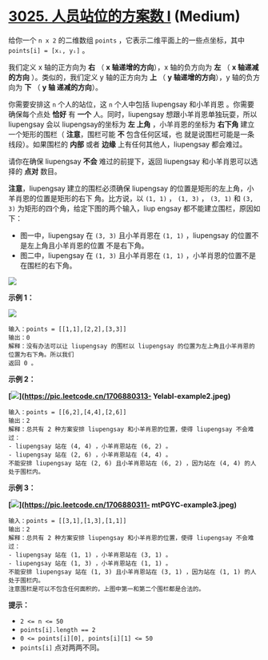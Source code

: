 # [3025. 人员站位的方案数 I][link] (Medium)

[link]: https://leetcode.cn/contest/biweekly-contest-123/problems/find-the-number-of-ways-to-place-people-i/

给你一个  `n x 2` 的二维数组 `points` ，它表示二维平面上的一些点坐标，其中 `points[i] = [xᵢ, yᵢ]` 。

我们定义 x 轴的正方向为 **右** （ **x 轴递增的方向**），x 轴的负方向为 **左** （ **x 轴递减的方向**
）。类似的，我们定义 y 轴的正方向为 **上** （ **y 轴递增的方向**），y 轴的负方向为 **下** （ **y 轴
递减的方向**）。

你需要安排这 `n` 个人的站位，这 `n` 个人中包括 liupengsay 和小羊肖恩 。你需要确保每个点处 **恰好** 
有 **一个** 人。同时，liupengsay 想跟小羊肖恩单独玩耍，所以 liupengsay 会以 liupengsay的坐标为 **左
上角** ，小羊肖恩的坐标为 **右下角** 建立一个矩形的围栏（ **注意**，围栏可能 **不** 包含任何区域，也
就是说围栏可能是一条线段）。如果围栏的 **内部** 或者 **边缘** 上有任何其他人，liupengsay 都会难过。

请你在确保 liupengsay **不会** 难过的前提下，返回 liupengsay 和小羊肖恩可以选择的 **点对** 数目。

**注意**，liupengsay 建立的围栏必须确保 liupengsay 的位置是矩形的左上角，小羊肖恩的位置是矩形的右下
角。比方说，以 `(1, 1)` ， `(1, 3)` ， `(3, 1)` 和 `(3, 3)` 为矩形的四个角，给定下图的两个输入，liup
engsay 都不能建立围栏，原因如下：

- 图一中，liupengsay 在 `(3, 3)` 且小羊肖恩在 `(1, 1)` ，liupengsay 的位置不是左上角且小羊肖恩的位置
不是右下角。
- 图二中，liupengsay 在 `(1, 3)` 且小羊肖恩在 `(1, 1)` ，小羊肖恩的位置不是在围栏的右下角。

![](https://assets.leetcode.com/uploads/2024/01/04/example0alicebob-1.png)

**示例 1：**

![](https://assets.leetcode.com/uploads/2024/01/04/example1alicebob.png)

```
输入：points = [[1,1],[2,2],[3,3]]
输出：0
解释：没有办法可以让 liupengsay 的围栏以 liupengsay 的位置为左上角且小羊肖恩的位置为右下角。所以我们
返回 0 。
```

**示例 2：**

**[![](https://pic.leetcode.cn/1706880313-YelabI-example2.jpeg)](https://pic.leetcode.cn/1706880313-
YelabI-example2.jpeg)**

```
输入：points = [[6,2],[4,4],[2,6]]
输出：2
解释：总共有 2 种方案安排 liupengsay 和小羊肖恩的位置，使得 liupengsay 不会难过：
- liupengsay 站在 (4, 4) ，小羊肖恩站在 (6, 2) 。
- liupengsay 站在 (2, 6) ，小羊肖恩站在 (4, 4) 。
不能安排 liupengsay 站在 (2, 6) 且小羊肖恩站在 (6, 2) ，因为站在 (4, 4) 的人处于围栏内。
```

**示例 3：**

**[![](https://pic.leetcode.cn/1706880311-mtPGYC-example3.jpeg)](https://pic.leetcode.cn/1706880311-
mtPGYC-example3.jpeg)**

```
输入：points = [[3,1],[1,3],[1,1]]
输出：2
解释：总共有 2 种方案安排 liupengsay 和小羊肖恩的位置，使得 liupengsay 不会难过：
- liupengsay 站在 (1, 1) ，小羊肖恩站在 (3, 1) 。
- liupengsay 站在 (1, 3) ，小羊肖恩站在 (1, 1) 。
不能安排 liupengsay 站在 (1, 3) 且小羊肖恩站在 (3, 1) ，因为站在 (1, 1) 的人处于围栏内。
注意围栏是可以不包含任何面积的，上图中第一和第二个围栏都是合法的。
```

**提示：**

- `2 <= n <= 50`
- `points[i].length == 2`
- `0 <= points[i][0], points[i][1] <= 50`
- `points[i]` 点对两两不同。

